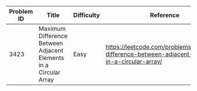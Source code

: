 | Problem ID | Title | Difficulty | Reference
| --- | --- | --- | ---
| 3423 | Maximum Difference Between Adjacent Elements in a Circular Array | Easy | https://leetcode.com/problems/maximum-difference-between-adjacent-elements-in-a-circular-array/
